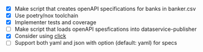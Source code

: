 - [x] Make script that creates openAPI specifications for banks in banker.csv
- [x] Use poetry/nox toolchain
- [x] Implementer tests and coverage
- [ ] Make script that loads openAPI spesfications into dataservice-publisher
- [x] Consider using [click](https://click.palletsprojects.com/en/7.x/)
- [ ] Support both yaml and json with option (default: yaml) for specs
